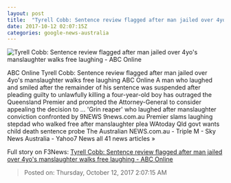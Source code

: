 ```yaml
---
layout: post
title:  "Tyrell Cobb: Sentence review flagged after man jailed over 4yo's manslaughter walks free laughing - ABC Online"
date: 2017-10-12 02:07:15Z
categories: google-news-australia
---
```


![Tyrell Cobb: Sentence review flagged after man jailed over 4yo's manslaughter walks free laughing - ABC Online](http://www.abc.net.au/news/image/9040512-1x1-700x700.jpg)

ABC Online Tyrell Cobb: Sentence review flagged after man jailed over 4yo's manslaughter walks free laughing ABC Online A man who laughed and smiled after the remainder of his sentence was suspended after pleading guilty to unlawfully killing a four-year-old boy has outraged the Queensland Premier and prompted the Attorney-General to consider appealing the decision to ... 'Grin reaper' who laughed after manslaughter conviction confronted by 9NEWS 9news.com.au Premier slams laughing stepdad who walked free after manslaughter plea WAtoday Qld govt wants child death sentence probe The Australian NEWS.com.au - Triple M - Sky News Australia - Yahoo7 News all 41 news articles »


Full story on F3News: [Tyrell Cobb: Sentence review flagged after man jailed over 4yo's manslaughter walks free laughing - ABC Online](http://www.f3nws.com/n/CpqzcH)

> Posted on: Thursday, October 12, 2017 2:07:15 AM
